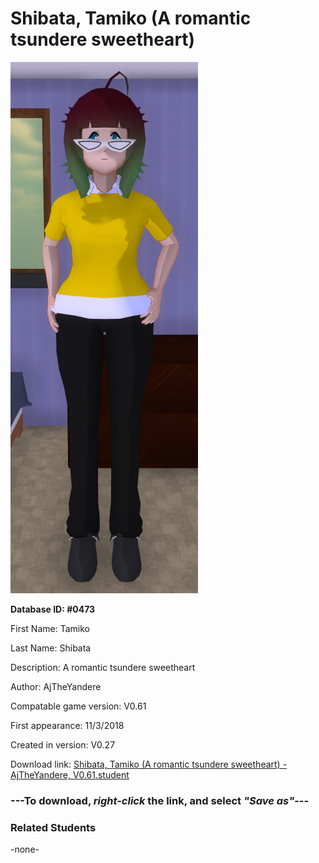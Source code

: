 # Shibata, Tamiko (A romantic tsundere sweetheart)

<img src="../../Files/Images/Shibata, Tamiko (A romantic tsundere sweetheart).png" title="Shibata, Tamiko (A romantic tsundere sweetheart) - AjTheYandere, V0.61">

**Database ID: #0473**

First Name: Tamiko

Last Name: Shibata

Description: A romantic tsundere sweetheart

Author: AjTheYandere

Compatable game version: V0.61

First appearance: 11/3/2018

Created in version: V0.27

Download link: <a href="https://raw.githubusercontent.com/Arbiter1223/Daigaku-Gurashi-Custom-Students/master/Files/Student%20Files/Shibata%2C%20Tamiko%20(A%20romantic%20tsundere%20sweetheart)%20-%20AjTheYandere%2C%20V0.61.student">Shibata, Tamiko (A romantic tsundere sweetheart) - AjTheYandere, V0.61.student</a>

### ---**To download, _right-click_ the link, and select _"Save as"_**---

### Related Students

-none-
